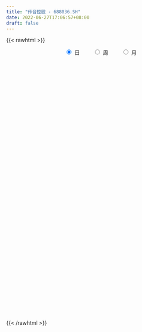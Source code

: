 ```yaml
---
title: "传音控股 - 688036.SH"
date: 2022-06-27T17:06:57+08:00
draft: false
---
```

{{< rawhtml >}}
    <div style="text-align: center">
        <label style="padding: 1rem;"><input style="margin-right: .5rem" type="radio" name="period" value="D" checked onclick="period_change(this)">日</label>
        <label style="padding: 1rem;"><input style="margin-right: .5rem" type="radio" name="period" value="W" onclick="period_change(this)">周</label>
        <label style="padding: 1rem;"><input style="margin-right: .5rem" type="radio" name="period" value="M" onclick="period_change(this)">月</label>
    </div>
    <div id="chart" style="height: 700px;"></div> 
    <script type="text/javascript">
        const D_v = [78938.24,81482.48,94379.57,48024.28,46254.49,58816.42,36823.75,36920.59,74161.04,53949.15,29867.72,37811.48,62109.39,74662.02,68774.78,35077.62,43748.01,56751.76,44533.56,47951.21,53698.12,68654.54,56236.88,40958.2,31030.68,51072.81,65902.88,45884.04,50174.93,30133.36,41748.04,43965.98,53102.57,55805.41,54515.85,40709.91,26834.45,24958.51,26440.19,24046.53,39516.45,34043.17,40037.63,26807.56,54203.15,22894.88,39187.38,45211.93,16161.19,20170.76,15040.84,13759.25,12807.05,18932.2,18298.57,22418.82,16905.0,24142.18,31410.54,22236.91,23684.23,35474.31,39261.3,16657.26,15305.44,11795.38,17217.02,18834.3,33700.67,14515.69,24946.86,21654.26,20265.09,20853.77,17676.17,11584.55,16793.76,23650.35,17869.28,16143.61,12175.32,22645.52,32331.09,36164.26,30444.95,26086.9,19070.87,15137.69,16519.56,28006.05,28465.4,18044.39,12962.59,20426.82,16611.94,54763.0,110124.34,88299.82,63093.67,57353.45,40847.9,43629.68,44120.61,24441.67,51089.41,37269.5,39596.63,24913.69,45754.41,61454.64,42233.04,46270.35,53201.8,49248.85,49302.8,40514.73,40879.92,32947.67,37706.6,31924.77,45179.99,54684.21,23654.25,30237.96,43733.12,42103.39,34154.12,31852.05,41006.75,36582.42,36893.62,29037.62,29522.86,29124.65,39200.18,45355.16,34115.68,23296.62,31176.13,36237.19,23780.03,47184.65,55793.52,67414.05,58210.51,50376.02,61038.85,46099.18,41242.42,24841.79,28914.13,43301.97,34939.48,32611.19,30547.33,47450.3,47777.62,36313.41,39551.87,32494.23,32477.26,26012.65,46802.47,50616.62,33180.3,30308.83,28512.29,51164.85,26489.65,40327.48,55718.43,34229.15,30920.03,63305.26,36157.47,41772.94,26787.75,42412.95,33882.57,25914.88,35643.33,35255.02,50387.1,38428.27,41157.08,48586.0,42025.62,30703.5,34867.33,30395.72,30846.2,24278.32,31000.94,26891.71,15824.13,26349.46,19829.4,25172.38,21626.96,29376.55,40770.97,27749.06,25351.41,18471.63,27104.68,64200.75,59289.94,44220.64,16087.1,21167.69,13136.39,20403.48,20100.3,19324.7,52980.13,53794.78,32633.92,34185.38,40611.74,60825.93,39954.71,26015.44,39684.0,46915.02,34686.65,25050.94,14229.84,13084.08,17524.13,19705.61,15502.56,17106.0,34834.72,21080.8,33837.97,31998.08,17107.5,27105.64,45160.18,41123.67,34565.85,22202.71,18676.03,26254.84,30180.73,29499.52,32233.16,33466.31,32402.39,56721.49,31640.53,38619.71,53864.14,47393.22,32040.5,40653.95,48006.76,40189.99,54880.71,35526.07,29416.85,43508.68,57761.73,41030.1,31706.12,31697.63,42588.45,38525.82,80502.88,39302.93,29258.26,29817.11,25014.65,21717.32,18813.88,43518.59,52112.93,43218.87,61440.54,51684.09,29925.39,32487.47,29544.28,38317.06,32690.01,41326.07,22449.9,31482.28,40804.72,27116.55,22426.47,20671.0,21265.21,26039.25,29272.14,20653.94,17155.54,30635.15,28971.93,23228.48,49399.13,65649.29,23616.74,27427.13,33471.08,25803.44,18252.56,20629.88,21253.98,23770.63,25342.17,33499.07,28541.88,27414.19,29033.72,24319.56,42938.92,25047.42,11993.53,22849.77,31921.49,21430.64,15137.62,19795.9,35208.11,16524.56,39654.43,25065.24,14215.04,11243.98,17992.28,22160.96,16457.96,16802.12,13658.87,22835.22,57022.87,48755.13,29376.58,15827.9,24548.28,26145.33,20829.65,19817.67,21500.88,14899.9,17108.79,17731.43,19483.11,19328.51,42052.41,14783.18,29316.07,49686.86,32699.81,29858.97,42572.31,28454.31,25965.18,17747.85,15218.82,35916.86,60790.68,23343.61,16073.64,25179.4,19537.3,13531.35,25736.07,29640.81,43221.04,35026.05,18855.21,19122.1,15916.32,26915.03,21220.85,24500.8,34099.44,15946.6,14687.95,12576.75,14132.41,26844.41,17465.33,14792.45,20808.9,18047.49,22540.46,31261.81,21027.14,81692.12,40300.27,17735.24,23327.72,28629.52,33405.96,16503.38,33735.51,20577.95,21778.0,19730.95,25213.37,33083.74,20304.71,16725.72,17861.01,31041.95,28619.29,21799.51,17370.99,14308.57,12523.12,10386.91,13252.26,14110.82,14196.79,19698.59,16338.86,36062.1,22111.08,13869.85,15707.45,9624.19,12019.88,10409.03,23239.25,44237.94,26338.59,22572.21,20112.32,62842.62,45229.95,43105.25,32020.18,28459.79,30021.08,29088.19,23580.46,19009.1,15257.83,18931.28,27858.73,20798.31,16264.74,20226.4,12844.32,16598.68,18817.14,18240.34,9930.35,17317.15,14256.08,36997.14,35571.57,27876.41,27709.85,22218.81,34011.23,31026.97,38803.17,28887.89,32249.16,25991.89,21156.13,15220.61,31029.37,32722.01,22790.92,19969.22,21102.01,15984.02,28997.57,68188.41,60045.31,47246.16,38828.2,20826.05,20327.41,29081.21,20236.14,33889.28,71823.12,65258.79,64248.16,49830.32,53172.7,49008.11,46514.63,35025.2,59183.79,49890.71,45234.05,34560.13,32911.63,43678.83,44803.01,56186.15,60223.1,45969.22]
const D_histogram = [0.0,0.2431452991,0.4996683079,0.5776823084,0.699224556,0.4220786479,0.1115493425,-0.2281305261,0.0946724832,0.3184296798,0.3942610789,0.3833506487,0.5455993893,1.0663699568,1.1573500044,1.1840513419,1.1606220186,0.8452549648,0.6027433215,0.5250869771,0.5766071936,0.8135678252,1.3190468654,1.4725657861,1.4636401853,2.1011633713,2.7763599926,2.721879833,1.7389211529,1.2292560007,0.664271789,0.870017204,0.9889443526,1.3557591546,0.9270790395,0.8689321697,0.7518111423,0.6021524034,0.2266979447,-0.1236968406,-0.1525550172,-0.1279912897,0.5863822367,0.9572360395,0.1957940077,-0.519206957,-1.065602742,-1.7292426747,-2.3025559509,-2.4597584765,-2.4673863628,-2.380345637,-2.3498923135,-2.5343041062,-2.2795412701,-1.7378883624,-1.2993131955,-0.6345825742,0.0657458323,0.4943388354,0.7334863368,0.3648813782,-0.4886897202,-1.0643003934,-1.2792900688,-1.5348613351,-1.3950068168,-1.2916185238,-0.5741094882,-0.088726707,-0.0082893325,-0.1507619458,-0.5278843929,-0.826253572,-0.8222503444,-0.7502298223,-0.7346457361,-0.9009962552,-1.129124457,-1.4631279628,-1.5561069672,-1.4602395626,-0.8137441198,0.0194796635,0.3548496964,0.6303721125,0.6361612357,0.5796233694,0.4231215725,0.4466912032,0.3562342809,0.1829214562,0.0799400284,-0.1990191385,-0.4117419483,-0.3691955505,0.4554583355,1.7771083732,2.7210920462,3.4390450255,3.6973503597,3.6596295391,3.6642124375,3.277647538,3.2324335232,3.0770861345,2.3190475228,1.7039963851,1.9369993447,2.0403585648,1.6477869611,0.8316492795,0.9268707911,0.6180964339,0.5393046404,-0.025508551,-0.4619563235,-0.757000688,-0.9851528399,-1.2682155085,-0.9183020751,-0.7750240349,-0.6393701635,-0.7700577515,-1.3571055196,-1.3309563541,-1.8275680266,-2.1800192295,-2.0370390341,-2.0190682311,-2.1000417999,-2.3724849263,-2.5384789393,-2.7081428156,-2.2919578042,-1.7038567889,-1.2914949542,-1.1904746624,-0.6943134391,-0.2225251812,0.1899783583,0.6262292315,1.3108915404,2.1334342373,2.7359545761,2.7326172036,1.9995095104,1.1498323111,0.7572175143,0.1836456429,-0.1839654037,0.2538896381,0.7282543521,1.0809131223,0.585842663,1.5943055138,3.0534184141,3.6828008266,4.872013483,4.6143188175,3.6767224881,2.4941461827,2.8480613085,1.608966826,1.0600434295,0.5322761433,0.8361995732,1.9026723103,2.4902151652,3.9408704568,4.7498162963,3.5844586146,2.1918309608,-0.8834420201,-2.4742084354,-4.4852115652,-5.0338484567,-5.1419538097,-5.3375473678,-5.6810681219,-5.7583277555,-6.2246082268,-5.7492856698,-5.7141278999,-5.3622973488,-3.8749791407,-2.8867930899,-2.2681633451,-2.2683559479,-2.3749037866,-1.5498554676,-0.33761014,-0.1279969606,0.9109337186,1.4622426841,1.7292933701,1.514332692,1.938726174,1.7301455654,1.0986346629,1.5026115901,1.0727767161,0.8066687482,0.7956917518,0.1482197041,-1.3125913787,-3.0038685319,-3.8672366852,-4.2035628347,-3.9902465561,-3.6074587336,-3.0224418208,-2.655453278,-2.2851441311,-2.5798123065,-1.5634641474,-0.7802397525,0.0173368784,0.8528970203,1.05961314,0.7944746957,0.7172877144,-0.0131535913,-1.2991541804,-1.7378878411,-1.8272946248,-1.7469725381,-1.5585820665,-0.909919442,-0.3556943763,-0.0120717282,-0.103701306,0.3161148588,0.8563542543,1.4954073893,2.4185862195,2.8571220113,3.0287625763,2.1837588496,2.5296705569,2.3855904796,1.7833463238,1.0975765787,0.3718423674,-0.1100859948,-0.324980632,0.0198554012,0.3642694406,0.3059898262,1.0155590697,1.1324053146,1.2761947079,1.1500946769,1.6520758182,2.007104664,1.9915702062,2.7560262074,3.5966961391,4.22801388,4.4486189727,4.256714631,3.6106951685,2.0611226445,1.0811272225,0.3123966906,0.0385863873,-0.0619997257,-0.7046436561,-2.0040179471,-2.7131500103,-3.4550574577,-3.8344220036,-3.9706888755,-3.9575387963,-3.7836941335,-3.0801257617,-3.1567463968,-2.7679378715,-3.3618795209,-3.2374935591,-2.8151777749,-2.1758987637,-1.8146428432,-1.4541859957,-0.9017657672,-0.2406138457,0.0250858484,0.2427273286,0.8745807969,1.2184823249,1.4734151895,1.6367167071,1.8719697414,1.8944908727,1.1833966188,0.6794990381,0.5568874527,-0.0223011637,0.098099863,0.4207113245,-0.3284331234,-1.1860086135,-1.6439676743,-2.1676782016,-2.2956021373,-2.0633228471,-1.8386634172,-1.3487594632,-0.9519763921,-0.8995859752,-1.04396678,-1.2219598029,-0.7030811691,-0.7417670295,-0.6730994861,-0.7332161431,-0.475474694,-0.3417254942,-0.120255211,0.1320976627,0.8937986815,1.0616713647,1.153725164,1.3452407168,1.1233132696,0.8063982283,1.525155117,1.298574609,1.2956863927,1.2323676871,0.8508850567,0.476304161,0.5075056778,0.3677784718,0.2212149091,0.4853402329,1.5643697643,2.4711750407,2.7375942965,2.7636684974,2.571444658,1.9026344768,1.4029838527,0.8287756417,0.6406521641,0.2351372096,0.0752953049,0.1204019067,-0.1681599006,-0.5450493,0.0705249306,0.5079994826,1.3005114687,2.1466006793,2.2137658652,2.0821785226,2.1083288096,2.0516712624,1.8743967303,1.5467706238,1.2215193249,0.1908830291,-0.1574219216,-0.9216139249,-1.6407481719,-1.6998898975,-1.8585003569,-2.0030877073,-1.78403984,-1.6546429727,-1.508506527,-1.7026304748,-1.7775159655,-1.8443548284,-1.6470011641,-1.6218621735,-1.4929633423,-1.086042297,-0.3948067968,-0.048909495,0.2482248824,0.390801722,0.4089947623,-0.0419471935,-0.1250225093,-0.0367039089,0.255965012,0.2600162414,-0.0459110126,-0.2338709621,-0.4000463906,-1.1913321907,-1.2300127407,-1.3448047229,-1.0361793229,-0.9086648624,-0.9260841368,-1.0038795925,-1.1418694069,-1.2343613602,-0.8114035401,-0.6683498537,-0.8356221426,-0.8491320576,-0.8127627408,-0.856226912,-0.9544336616,-0.9915601154,-0.76730184,-0.6489577252,-0.3853813622,-0.2268716812,-0.0622359342,0.0939218229,0.3084795857,0.2260497553,0.0729606615,0.3863257924,0.5024970497,1.2396079054,1.3876024808,1.2932757916,1.2092462882,1.0324878012,0.7719742986,0.4855399001,-0.1382752279,-1.1326286521,-1.3313017892,-1.4696379169,-1.7931272151,-2.5945281732,-2.6073227639,-2.3119501764,-1.9702086895,-1.7647142639,-1.525008099,-1.1095754507,-0.7806626713,-0.5533505648,-0.3423005961,-0.2902111665,-0.0028670223,0.0926799668,0.2523307089,0.2766520705,0.264023864,0.1912823666,0.0063827316,0.0078371045,-0.0297146433,0.2134554816,0.3340777925,0.924742178,0.9230682101,1.0095136403,1.0722441438,1.0480079223,0.7115975147,0.2963675986,0.2561543336,0.1079030738,0.3946864062,0.6069940915,0.5450433749,0.4267935417,0.6199071172,0.9072962894,0.9717989472,0.9452494078,0.9112834257,0.9036431699,1.0116762075,1.452914304,1.7925683564,1.7454412722,1.3701402145,1.0552242084,0.8892625798,0.5878486633,0.4348912533,0.6806772472,1.3278778987,1.9535982947,2.3869261262,2.4947350485,2.6060720839,2.2681405318,1.9796116547,1.4869626364,0.8792388056,0.522165313,0.5726573314,0.5383323511,0.2854921971,-0.0412894758,-0.5235506923,-1.085085563,-1.2980845189,-1.4520876067]
const D_fast = [0.0,0.3039316239,0.6853717096,0.9078062872,1.2041546738,1.0325284277,0.7498864579,0.3531739578,0.6996450879,1.0030097045,1.1774063732,1.2623336052,1.5609821932,2.3483452499,2.7286627986,3.0513769715,3.318103153,3.2140498404,3.1222240275,3.1758394273,3.3715114422,3.8118640301,4.6471047866,5.1687651539,5.5257495994,6.6885636282,8.0578502476,8.6838400463,8.1356116545,7.9332605024,7.5343442379,7.957593954,8.3237571907,9.0295117814,8.8326014261,8.9916875988,9.0625193569,9.0633987189,8.7446187464,8.3632997509,8.29630282,8.2888687251,9.1498378106,9.7600006234,9.0475070935,8.2027043895,7.389907919,6.2939573177,5.1450050538,4.3728629091,3.7483884321,3.2403427486,2.6833229937,1.8653351745,1.550212693,1.6573935102,1.7711403782,2.277225356,2.9939902205,3.5461679324,3.968687018,3.6913024039,2.7155588755,1.8738731039,1.3390609113,0.6997743113,0.4908771254,0.2713607874,0.845342451,1.3085435555,1.3869085968,1.2067454971,0.6976519517,0.1927193797,-0.0088399788,-0.1243769123,-0.2924542601,-0.684053843,-1.194463159,-1.8942486555,-2.3762544017,-2.6454468878,-2.202387475,-1.3642937758,-0.9402113188,-0.5070958746,-0.3422664425,-0.2538984664,-0.3046198702,-0.1693774387,-0.1707757908,-0.2983582514,-0.3813546721,-0.7100686236,-1.0257269204,-1.0754794103,-0.1369609404,1.6289661906,3.2532228751,4.8309371108,6.013580035,6.8907665991,7.8114026069,8.2442495918,9.0071439579,9.6210681027,9.4427913717,9.2537393304,9.9709921261,10.5844409875,10.603816124,9.9955907623,10.3225299717,10.1682797229,10.2243140896,9.6531237604,9.101186907,8.6168923705,8.1424520086,7.5423354628,7.6626733776,7.612195409,7.5880067395,7.2648047137,6.3384805657,6.0318906427,5.0783869635,4.1809309532,3.8146513901,3.3278551353,2.7218711165,1.8563067586,1.0556930108,0.2089934305,0.0521889909,0.214325809,0.3038139051,0.1072155313,0.4297983949,0.8459553575,1.3059534865,1.8987616676,2.9111468616,4.2670481178,5.5535571006,6.2333740291,6.0001437134,5.4379245919,5.2346141737,4.706953713,4.2933513154,4.7946787667,5.4511070688,6.0739941196,5.7253843261,7.1324235553,9.3548910591,10.9049736782,13.3121897054,14.2080747443,14.189659037,13.6306192772,14.6965497301,13.8596969541,13.575784415,13.1810861646,13.6940594878,15.2362003025,16.4462969487,18.8821698545,20.878569768,20.60932674,19.7646568264,16.4685233405,14.2592048164,11.1268987953,9.3197997896,7.9262059842,6.3962255841,4.6324377995,3.1155962271,1.093163699,0.1311648386,-1.2622093664,-2.2509531525,-1.7323797296,-1.4658919512,-1.4143030428,-1.9815846326,-2.6818584179,-2.2442739658,-1.1164311732,-0.938817234,0.3278468749,1.2447165115,1.94409054,2.1077130348,3.0167880603,3.2407438431,2.8838916063,3.663521431,3.5018807361,3.4374399553,3.6253858967,3.0149687751,1.2260098477,-1.2162344385,-3.0464117631,-4.4336286213,-5.2178739817,-5.7369508427,-5.9075443851,-6.2044191618,-6.4053960477,-7.3450172996,-6.7195351773,-6.1313707206,-5.3294598701,-4.2806754731,-3.8090560684,-3.8755758388,-3.7734408915,-4.5071705951,-6.1179597292,-6.9911653502,-7.5373957901,-7.8938168379,-8.0950718829,-7.673889119,-7.2085876473,-6.8679829313,-6.9855378355,-6.4866929561,-5.7323649969,-4.7194600147,-3.1916346296,-2.038818335,-1.109987126,-1.4090511402,-0.4307217937,0.0215957489,-0.1348118259,-0.5461874264,-1.1789610459,-1.6884109067,-1.9845507019,-1.6347508184,-1.1992694188,-1.1810515768,-0.2175925657,0.1823550077,0.6451930781,0.8066167163,1.7216168122,2.5784218239,3.0607799177,4.5142424708,6.2540864372,7.9424076481,9.275167484,10.1474418,10.4040961297,9.3698042668,8.6600906505,7.9694592912,7.7052955847,7.5892095402,6.7704046958,4.970025918,3.5826063523,1.9769345404,0.6389644936,-0.4899745972,-1.466209217,-2.2382880876,-2.3047511562,-3.1705583905,-3.4737343331,-4.9081458627,-5.5931332906,-5.8746119502,-5.7793076299,-5.8717124203,-5.8748020717,-5.547823285,-4.9468248249,-4.6748536687,-4.3965303564,-3.5460316888,-2.8975095796,-2.2742229176,-1.7017422233,-0.9984967537,-0.5023529042,-0.9175980033,-1.2516208245,-1.2350105468,-1.819774454,-1.6748484617,-1.247059169,-2.0783118978,-3.2323895412,-4.1013405206,-5.1669705983,-5.8687950683,-6.1523464898,-6.3873529143,-6.2346388261,-6.075849853,-6.24835593,-6.6537284298,-7.1372114033,-6.7941030618,-7.0182306795,-7.1178380076,-7.3612587005,-7.2223859248,-7.1740680986,-6.9826616182,-6.6972843288,-5.7121336397,-5.2788431152,-4.898358025,-4.370532293,-4.3116314227,-4.426946907,-3.3269012391,-3.2288380948,-2.9078047129,-2.6630314967,-2.831792863,-3.0872977184,-2.9292197822,-2.9770023703,-3.0682622057,-2.6828018237,-1.2126798512,0.3119191854,1.2627370153,1.9797283406,2.4303656657,2.2372141037,2.0883094428,1.7212951421,1.6933347056,1.3466040535,1.205585975,1.2807930535,0.950191271,0.4370395466,1.0702450098,1.6347194325,2.7523592858,4.1350986662,4.7557053184,5.1446626064,5.6978950958,6.1541553642,6.4454800148,6.5045465642,6.4846750965,5.501759558,5.1140991269,4.1195036424,2.9901823524,2.5060681524,1.8828326038,1.2374733265,1.0105112338,0.726247358,0.4952571719,-0.1245243946,-0.6437888767,-1.1717164467,-1.3861130733,-1.7664396262,-2.0107816305,-1.8753711595,-1.2828373584,-0.9491674304,-0.5899768324,-0.3496995623,-0.2292578315,-0.6906865856,-0.8050175287,-0.7258749055,-0.3692147317,-0.3001594419,-0.6175644491,-0.8639921391,-1.1301791653,-2.219298013,-2.5654817482,-3.0164749111,-2.9668943418,-3.066546097,-3.3154864055,-3.6442517594,-4.0677089254,-4.4687912188,-4.2486842837,-4.2727180607,-4.6488958853,-4.8746888147,-5.0415101831,-5.2990310823,-5.6358462473,-5.9208627299,-5.8884299145,-5.9323252311,-5.7650942087,-5.663302448,-5.5142256845,-5.3345874717,-5.0429098124,-5.068827204,-5.2036761324,-4.7937295534,-4.5519340337,-3.5049212016,-3.0100260061,-2.7810337474,-2.5627516786,-2.4813882154,-2.5489081434,-2.7139575668,-3.3723415018,-4.649852089,-5.1813506734,-5.6870962803,-6.4588673823,-7.9089003837,-8.5735256653,-8.856140622,-9.0069513075,-9.2426354478,-9.3841813077,-9.246142522,-9.1123954105,-9.0234209452,-8.8979461255,-8.9184094875,-8.6317820989,-8.5130651181,-8.2903316988,-8.1968473195,-8.14346956,-8.1683904658,-8.3516944179,-8.3482807689,-8.3932611775,-8.0967271822,-7.8925854232,-7.0707354932,-6.8416424085,-6.5028185683,-6.1720270288,-5.9342612697,-6.0927722986,-6.4339103151,-6.4100849967,-6.5313604881,-6.1459055541,-5.7818493459,-5.7075392188,-5.7190906665,-5.3710003117,-4.8567870672,-4.5493346726,-4.3395718601,-4.1457169857,-3.927446449,-3.5664943596,-2.7620276871,-1.9742315456,-1.5849983117,-1.6177643158,-1.6688742698,-1.6125202535,-1.7669720042,-1.8112066008,-1.3952512951,-0.416081169,0.6980388007,1.7280981638,2.4595908482,3.2224459046,3.4515494855,3.657923522,3.5370151628,3.1491010335,2.922568869,3.1162252203,3.2164833278,3.0350162231,2.6979121813,2.0847632917,1.2519570302,0.7144369446,0.1974119551]
const D_slow = [0.0,0.0607863248,0.1857034018,0.3301239789,0.5049301178,0.6104497798,0.6383371154,0.5813044839,0.6049726047,0.6845800247,0.7831452944,0.8789829565,1.0153828039,1.2819752931,1.5713127942,1.8673256297,2.1574811343,2.3687948755,2.5194807059,2.6507524502,2.7949042486,2.9982962049,3.3280579212,3.6961993678,4.0621094141,4.5874002569,5.2814902551,5.9619602133,6.3966905015,6.7040045017,6.870072449,7.08757675,7.3348128381,7.6737526268,7.9055223866,8.1227554291,8.3107082146,8.4612463155,8.5179208017,8.4869965915,8.4488578372,8.4168600148,8.563455574,8.8027645838,8.8517130858,8.7219113465,8.455510661,8.0231999924,7.4475610047,6.8326213855,6.2157747948,5.6206883856,5.0332153072,4.3996392807,3.8297539631,3.3952818725,3.0704535737,2.9118079301,2.9282443882,3.051829097,3.2352006812,3.3264210258,3.2042485957,2.9381734974,2.6183509802,2.2346356464,1.8858839422,1.5629793112,1.4194519392,1.3972702624,1.3951979293,1.3575074429,1.2255363446,1.0189729517,0.8134103656,0.62585291,0.442191476,0.2169424122,-0.0653387021,-0.4311206928,-0.8201474346,-1.1852073252,-1.3886433552,-1.3837734393,-1.2950610152,-1.1374679871,-0.9784276781,-0.8335218358,-0.7277414427,-0.6160686419,-0.5270100717,-0.4812797076,-0.4612947005,-0.5110494851,-0.6139849722,-0.7062838598,-0.5924192759,-0.1481421826,0.5321308289,1.3918920853,2.3162296752,3.23113706,4.1471901694,4.9666020538,5.7747104347,6.5439819683,7.123743849,7.5497429452,8.0339927814,8.5440824226,8.9560291629,9.1639414828,9.3956591806,9.550183289,9.6850094491,9.6786323114,9.5631432305,9.3738930585,9.1276048485,8.8105509714,8.5809754526,8.3872194439,8.227376903,8.0348624652,7.6955860853,7.3628469968,6.9059549901,6.3609501827,5.8516904242,5.3469233664,4.8219129164,4.2287916849,3.59417195,2.9171362461,2.3441467951,1.9181825979,1.5953088593,1.2976901937,1.1241118339,1.0684805387,1.1159751282,1.2725324361,1.6002553212,2.1336138805,2.8176025245,3.5007568254,4.000634203,4.2880922808,4.4773966594,4.5233080701,4.4773167192,4.5407891287,4.7228527167,4.9930809973,5.139541663,5.5381180415,6.301472645,7.2221728517,8.4401762224,9.5937559268,10.5129365488,11.1364730945,11.8484884216,12.2507301281,12.5157409855,12.6488100213,12.8578599146,13.3335279922,13.9560817835,14.9412993977,16.1287534718,17.0248681254,17.5728258656,17.3519653606,16.7334132518,15.6121103605,14.3536482463,13.0681597939,11.7337729519,10.3135059214,8.8739239826,7.3177719259,5.8804505084,4.4519185334,3.1113441962,2.1425994111,1.4209011386,0.8538603023,0.2867713153,-0.3069546313,-0.6944184982,-0.7788210332,-0.8108202734,-0.5830868437,-0.2175261727,0.2147971699,0.5933803429,1.0780618863,1.5105982777,1.7852569434,2.1609098409,2.42910402,2.630771207,2.829694145,2.866749071,2.5386012263,1.7876340934,0.8208249221,-0.2300657866,-1.2276274256,-2.129492109,-2.8851025642,-3.5489658837,-4.1202519165,-4.7652049931,-5.15607103,-5.3511309681,-5.3467967485,-5.1335724934,-4.8686692084,-4.6700505345,-4.4907286059,-4.4940170037,-4.8188055488,-5.2532775091,-5.7101011653,-6.1468442998,-6.5364898164,-6.763969677,-6.852893271,-6.8559112031,-6.8818365296,-6.8028078149,-6.5887192513,-6.214867404,-5.6102208491,-4.8959403463,-4.1387497022,-3.5928099898,-2.9603923506,-2.3639947307,-1.9181581497,-1.6437640051,-1.5508034132,-1.5783249119,-1.6595700699,-1.6546062196,-1.5635388595,-1.4870414029,-1.2331516355,-0.9500503068,-0.6310016299,-0.3434779606,0.0695409939,0.5713171599,1.0692097115,1.7582162633,2.6573902981,3.7143937681,4.8265485113,5.890727169,6.7934009612,7.3086816223,7.5789634279,7.6570626006,7.6667091974,7.651209266,7.4750483519,6.9740438652,6.2957563626,5.4319919981,4.4733864972,3.4807142784,2.4913295793,1.5454060459,0.7753746055,-0.0138119937,-0.7057964616,-1.5462663418,-2.3556397316,-3.0594341753,-3.6034088662,-4.057069577,-4.420616076,-4.6460575178,-4.7062109792,-4.6999395171,-4.639257685,-4.4206124857,-4.1159919045,-3.7476381071,-3.3384589304,-2.870466495,-2.3968437769,-2.1009946221,-1.9311198626,-1.7918979994,-1.7974732904,-1.7729483246,-1.6677704935,-1.7498787744,-2.0463809277,-2.4573728463,-2.9992923967,-3.573192931,-4.0890236428,-4.5486894971,-4.8858793629,-5.1238734609,-5.3487699547,-5.6097616497,-5.9152516004,-6.0910218927,-6.2764636501,-6.4447385216,-6.6280425574,-6.7469112309,-6.8323426044,-6.8624064072,-6.8293819915,-6.6059323211,-6.34051448,-6.052083189,-5.7157730098,-5.4349446924,-5.2333451353,-4.852056356,-4.5274127038,-4.2034911056,-3.8953991838,-3.6826779196,-3.5636018794,-3.43672546,-3.344780842,-3.2894771148,-3.1681420565,-2.7770496155,-2.1592558553,-1.4748572812,-0.7839401568,-0.1410789923,0.3345796269,0.6853255901,0.8925195005,1.0526825415,1.1114668439,1.1302906701,1.1603911468,1.1183511716,0.9820888466,0.9997200793,1.1267199499,1.4518478171,1.9884979869,2.5419394532,3.0624840839,3.5895662863,4.1024841018,4.5710832844,4.9577759404,5.2631557716,5.3108765289,5.2715210485,5.0411175673,4.6309305243,4.2059580499,3.7413329607,3.2405610339,2.7945510739,2.3808903307,2.0037636989,1.5781060802,1.1337270888,0.6726383817,0.2608880907,-0.1445774526,-0.5178182882,-0.7893288625,-0.8880305617,-0.9002579354,-0.8382017148,-0.7405012843,-0.6382525937,-0.6487393921,-0.6799950194,-0.6891709966,-0.6251797437,-0.5601756833,-0.5716534365,-0.630121177,-0.7301327746,-1.0279658223,-1.3354690075,-1.6716701882,-1.9307150189,-2.1578812346,-2.3894022687,-2.6403721669,-2.9258395186,-3.2344298586,-3.4372807436,-3.6043682071,-3.8132737427,-4.0255567571,-4.2287474423,-4.4428041703,-4.6814125857,-4.9293026145,-5.1211280745,-5.2833675059,-5.3797128464,-5.4364307667,-5.4519897503,-5.4285092946,-5.3513893981,-5.2948769593,-5.2766367939,-5.1800553458,-5.0544310834,-4.744529107,-4.3976284868,-4.0743095389,-3.7719979669,-3.5138760166,-3.3208824419,-3.1994974669,-3.2340662739,-3.5172234369,-3.8500488842,-4.2174583634,-4.6657401672,-5.3143722105,-5.9662029015,-6.5441904456,-7.0367426179,-7.4779211839,-7.8591732087,-8.1365670713,-8.3317327392,-8.4700703804,-8.5556455294,-8.628198321,-8.6289150766,-8.6057450849,-8.5426624077,-8.47349939,-8.407493424,-8.3596728324,-8.3580771495,-8.3561178734,-8.3635465342,-8.3101826638,-8.2266632157,-7.9954776712,-7.7647106186,-7.5123322086,-7.2442711726,-6.982269192,-6.8043698134,-6.7302779137,-6.6662393303,-6.6392635618,-6.5405919603,-6.3888434374,-6.2525825937,-6.1458842083,-5.9909074289,-5.7640833566,-5.5211336198,-5.2848212679,-5.0570004114,-4.831089619,-4.5781705671,-4.2149419911,-3.766799902,-3.3304395839,-2.9879045303,-2.7240984782,-2.5017828333,-2.3548206674,-2.2460978541,-2.0759285423,-1.7439590676,-1.255559494,-0.6588279624,-0.0351442003,0.6163738207,1.1834089536,1.6783118673,2.0500525264,2.2698622278,2.4004035561,2.5435678889,2.6781509767,2.749524026,2.739201657,2.608313984,2.3370425932,2.0125214635,1.6494995618]
const D_data = [['2020-06-04', 53.8, 56.65, 53.13, 58.57],['2020-06-05', 55.93, 60.46, 55.66, 61.65],['2020-06-08', 61.25, 62.3, 60.2, 65.84],['2020-06-09', 60.5, 61.44, 60.06, 63.4],['2020-06-10', 61.51, 63.1, 61.01, 64.44],['2020-06-11', 62.75, 58.21, 58.06, 62.79],['2020-06-12', 56.49, 56.5, 56.0, 58.25],['2020-06-15', 55.41, 54.41, 54.38, 56.83],['2020-06-16', 55.2, 62.7, 55.2, 63.48],['2020-06-17', 62.7, 63.2, 62.03, 65.16],['2020-06-18', 63.11, 62.55, 61.05, 63.88],['2020-06-19', 63.0, 62.07, 61.57, 65.4],['2020-06-22', 63.21, 65.16, 63.02, 66.99],['2020-06-23', 65.52, 72.32, 63.73, 73.99],['2020-06-24', 70.5, 69.69, 68.67, 73.33],['2020-06-29', 69.4, 70.39, 68.15, 71.18],['2020-06-30', 71.5, 71.0, 70.13, 73.89],['2020-07-01', 70.0, 67.55, 67.4, 70.06],['2020-07-02', 67.53, 67.88, 66.56, 68.78],['2020-07-03', 67.91, 69.9, 67.9, 72.09],['2020-07-06', 69.91, 72.28, 68.04, 73.2],['2020-07-07', 73.28, 76.36, 71.28, 81.82],['2020-07-08', 76.8, 83.05, 76.36, 84.27],['2020-07-09', 84.19, 82.05, 81.08, 84.52],['2020-07-10', 80.6, 82.14, 80.0, 83.37],['2020-07-13', 81.0, 94.0, 80.62, 94.02],['2020-07-14', 92.04, 100.7, 91.4, 107.55],['2020-07-15', 103.0, 96.25, 94.5, 103.95],['2020-07-16', 94.99, 84.47, 83.12, 97.22],['2020-07-17', 87.9, 88.48, 85.0, 91.0],['2020-07-20', 90.98, 86.6, 78.38, 90.98],['2020-07-21', 85.8, 96.9, 85.0, 97.12],['2020-07-22', 95.1, 98.47, 92.6, 103.1],['2020-07-23', 98.0, 104.91, 96.0, 105.69],['2020-07-24', 100.99, 96.8, 96.8, 108.88],['2020-07-27', 95.63, 101.99, 95.55, 105.88],['2020-07-28', 101.98, 102.6, 100.0, 106.7],['2020-07-29', 101.0, 103.21, 100.0, 104.45],['2020-07-30', 104.0, 100.5, 99.12, 104.66],['2020-07-31', 100.4, 100.1, 99.5, 104.88],['2020-08-03', 102.05, 104.2, 99.02, 104.8],['2020-08-04', 103.72, 105.95, 103.72, 114.85],['2020-08-05', 103.0, 118.0, 102.08, 118.0],['2020-08-06', 117.18, 118.5, 116.06, 123.78],['2020-08-07', 117.88, 104.97, 103.88, 119.98],['2020-08-10', 103.22, 102.67, 102.4, 107.87],['2020-08-11', 102.67, 101.95, 96.5, 105.98],['2020-08-12', 99.91, 97.25, 91.03, 101.85],['2020-08-13', 95.71, 94.51, 93.54, 97.48],['2020-08-14', 94.04, 96.85, 94.04, 99.3],['2020-08-17', 98.42, 97.23, 94.11, 98.74],['2020-08-18', 97.25, 97.53, 96.0, 99.73],['2020-08-19', 97.6, 96.0, 95.0, 99.65],['2020-08-20', 94.88, 91.6, 90.05, 96.9],['2020-08-21', 92.16, 95.95, 92.15, 98.67],['2020-08-24', 95.51, 100.61, 95.51, 101.48],['2020-08-25', 100.36, 101.22, 98.52, 102.99],['2020-08-26', 100.22, 106.7, 98.58, 107.65],['2020-08-27', 108.6, 111.04, 107.01, 114.43],['2020-08-28', 110.99, 111.35, 108.08, 111.98],['2020-08-31', 111.01, 111.73, 108.21, 112.98],['2020-09-01', 111.73, 104.67, 104.0, 118.6],['2020-09-02', 106.98, 95.69, 94.25, 106.98],['2020-09-03', 94.5, 95.11, 92.23, 97.68],['2020-09-04', 94.25, 96.94, 91.99, 97.9],['2020-09-07', 97.61, 94.37, 93.57, 98.25],['2020-09-08', 95.0, 98.13, 94.5, 99.5],['2020-09-09', 95.17, 97.5, 95.17, 101.0],['2020-09-10', 99.0, 106.89, 97.56, 109.28],['2020-09-11', 108.41, 107.18, 103.02, 108.9],['2020-09-14', 109.55, 103.8, 101.5, 110.88],['2020-09-15', 103.8, 100.97, 99.51, 103.8],['2020-09-16', 100.98, 96.53, 95.95, 102.0],['2020-09-17', 95.92, 95.3, 92.3, 97.13],['2020-09-18', 95.38, 97.76, 94.5, 98.55],['2020-09-21', 97.15, 98.29, 96.1, 100.75],['2020-09-22', 97.61, 97.3, 95.08, 99.6],['2020-09-23', 98.78, 94.0, 94.0, 98.78],['2020-09-24', 92.0, 91.35, 90.36, 93.79],['2020-09-25', 90.52, 87.42, 86.71, 91.96],['2020-09-28', 88.26, 87.98, 85.34, 90.3],['2020-09-29', 88.36, 89.0, 88.0, 92.51],['2020-09-30', 88.81, 96.82, 88.26, 97.2],['2020-10-09', 100.0, 102.66, 99.51, 103.6],['2020-10-12', 105.11, 99.55, 99.36, 106.45],['2020-10-13', 100.5, 100.68, 99.71, 102.9],['2020-10-14', 101.0, 98.42, 98.0, 102.56],['2020-10-15', 99.8, 97.86, 97.31, 99.8],['2020-10-16', 99.0, 96.32, 95.26, 99.0],['2020-10-19', 97.76, 98.47, 96.11, 99.73],['2020-10-20', 99.3, 97.1, 96.12, 99.51],['2020-10-21', 97.62, 95.49, 94.3, 97.89],['2020-10-22', 95.88, 95.66, 94.1, 95.88],['2020-10-23', 95.5, 92.3, 91.42, 96.17],['2020-10-26', 90.97, 91.47, 89.02, 94.2],['2020-10-27', 91.66, 93.8, 89.83, 93.95],['2020-10-28', 104.01, 105.9, 101.26, 107.5],['2020-10-29', 105.4, 118.8, 104.51, 123.55],['2020-10-30', 119.54, 122.05, 114.0, 128.5],['2020-11-02', 126.32, 126.34, 120.3, 128.94],['2020-11-03', 126.35, 126.36, 123.5, 128.98],['2020-11-04', 127.9, 126.6, 122.02, 127.9],['2020-11-05', 127.02, 130.51, 122.35, 131.0],['2020-11-06', 132.2, 128.01, 127.01, 132.2],['2020-11-09', 129.93, 134.5, 129.5, 138.7],['2020-11-10', 135.12, 135.99, 126.01, 138.5],['2020-11-11', 134.99, 129.1, 127.7, 136.87],['2020-11-12', 131.03, 129.83, 127.1, 132.5],['2020-11-13', 130.0, 142.0, 127.6, 143.0],['2020-11-16', 147.32, 144.07, 138.88, 150.26],['2020-11-17', 148.28, 139.8, 139.4, 148.6],['2020-11-18', 140.74, 133.5, 132.0, 141.1],['2020-11-19', 132.0, 145.0, 130.31, 145.0],['2020-11-20', 143.18, 141.33, 138.08, 145.99],['2020-11-23', 141.3, 145.0, 139.01, 147.82],['2020-11-24', 143.8, 138.75, 137.1, 147.08],['2020-11-25', 138.67, 138.82, 135.13, 143.76],['2020-11-26', 138.7, 139.47, 135.77, 144.99],['2020-11-27', 139.39, 139.51, 135.61, 143.69],['2020-11-30', 141.6, 137.81, 136.89, 141.99],['2020-12-01', 138.01, 146.29, 138.01, 148.08],['2020-12-02', 146.98, 145.57, 144.08, 155.58],['2020-12-03', 146.22, 146.85, 144.28, 148.67],['2020-12-04', 148.13, 144.12, 140.44, 148.13],['2020-12-07', 143.91, 136.72, 135.58, 145.46],['2020-12-08', 135.5, 142.88, 131.58, 143.69],['2020-12-09', 140.0, 134.8, 134.25, 143.26],['2020-12-10', 134.96, 133.64, 131.89, 139.19],['2020-12-11', 134.09, 138.46, 133.35, 139.99],['2020-12-14', 139.17, 136.5, 136.23, 143.28],['2020-12-15', 137.81, 134.16, 130.15, 137.81],['2020-12-16', 135.52, 129.65, 128.84, 137.98],['2020-12-17', 131.0, 128.38, 127.05, 131.32],['2020-12-18', 128.5, 125.78, 125.5, 128.98],['2020-12-21', 127.05, 132.16, 124.45, 132.57],['2020-12-22', 131.41, 135.74, 130.58, 142.45],['2020-12-23', 136.5, 135.3, 131.22, 138.93],['2020-12-24', 136.58, 132.0, 130.6, 136.99],['2020-12-25', 132.89, 137.99, 132.89, 141.37],['2020-12-28', 139.6, 140.1, 137.06, 141.88],['2020-12-29', 137.86, 141.9, 137.86, 141.97],['2020-12-30', 141.21, 145.0, 141.21, 148.19],['2020-12-31', 147.0, 152.14, 145.27, 153.58],['2021-01-04', 152.98, 159.61, 149.61, 165.58],['2021-01-05', 158.33, 163.03, 155.0, 165.18],['2021-01-06', 163.0, 159.71, 157.0, 163.2],['2021-01-07', 159.6, 151.0, 148.89, 159.65],['2021-01-08', 152.0, 147.1, 142.65, 153.72],['2021-01-11', 147.39, 150.85, 146.4, 153.49],['2021-01-12', 151.0, 146.98, 146.92, 151.55],['2021-01-13', 148.6, 147.65, 144.99, 154.15],['2021-01-14', 147.45, 158.61, 146.12, 161.68],['2021-01-15', 158.88, 162.6, 155.51, 165.64],['2021-01-18', 160.1, 164.74, 157.13, 165.45],['2021-01-19', 163.0, 155.12, 154.57, 164.0],['2021-01-20', 157.63, 177.0, 155.12, 177.0],['2021-01-21', 177.7, 192.06, 170.5, 194.99],['2021-01-22', 191.01, 191.0, 182.0, 196.17],['2021-01-25', 191.0, 207.51, 187.0, 211.99],['2021-01-26', 204.59, 197.0, 192.06, 204.59],['2021-01-27', 197.01, 190.0, 183.88, 199.5],['2021-01-28', 186.81, 185.2, 183.0, 195.58],['2021-01-29', 186.97, 206.0, 182.0, 208.8],['2021-02-01', 200.0, 187.14, 180.01, 200.0],['2021-02-02', 188.96, 193.78, 185.02, 195.5],['2021-02-03', 191.0, 193.56, 189.88, 205.32],['2021-02-04', 190.75, 205.75, 190.75, 211.21],['2021-02-05', 203.0, 222.0, 202.32, 245.0],['2021-02-08', 224.97, 224.2, 214.01, 227.85],['2021-02-09', 225.0, 245.2, 216.23, 261.94],['2021-02-10', 242.13, 249.0, 235.2, 252.99],['2021-02-18', 252.02, 229.0, 224.01, 254.69],['2021-02-19', 226.03, 224.0, 216.88, 232.85],['2021-02-22', 223.62, 193.8, 189.87, 223.62],['2021-02-23', 190.02, 200.83, 188.14, 204.73],['2021-02-24', 200.32, 185.3, 184.44, 201.5],['2021-02-25', 190.74, 195.0, 188.08, 198.39],['2021-02-26', 185.12, 196.61, 181.79, 199.0],['2021-03-01', 200.57, 192.25, 189.45, 200.96],['2021-03-02', 193.79, 186.08, 185.09, 193.87],['2021-03-03', 188.0, 185.05, 176.88, 188.0],['2021-03-04', 184.0, 175.04, 172.0, 184.87],['2021-03-05', 171.0, 183.0, 166.21, 189.8],['2021-03-08', 182.7, 175.0, 175.0, 186.99],['2021-03-09', 174.87, 176.11, 170.66, 185.16],['2021-03-10', 181.91, 192.0, 181.39, 192.77],['2021-03-11', 188.0, 190.0, 183.36, 194.91],['2021-03-12', 190.88, 187.82, 183.02, 190.88],['2021-03-15', 183.06, 180.0, 176.6, 186.0],['2021-03-16', 181.0, 176.51, 172.78, 187.58],['2021-03-17', 178.9, 188.49, 175.45, 189.0],['2021-03-18', 189.43, 198.01, 187.0, 200.55],['2021-03-19', 193.39, 189.0, 187.61, 203.88],['2021-03-22', 187.0, 203.0, 187.0, 205.8],['2021-03-23', 206.0, 202.1, 197.08, 206.0],['2021-03-24', 200.0, 202.04, 200.0, 209.5],['2021-03-25', 195.0, 197.5, 192.31, 202.0],['2021-03-26', 200.89, 207.59, 199.08, 209.4],['2021-03-29', 205.58, 201.9, 199.25, 208.0],['2021-03-30', 198.9, 195.69, 195.02, 202.96],['2021-03-31', 197.65, 209.38, 191.89, 209.38],['2021-04-01', 205.12, 200.22, 197.05, 205.19],['2021-04-02', 203.0, 201.5, 193.53, 203.2],['2021-04-06', 204.0, 204.98, 197.43, 209.5],['2021-04-07', 202.2, 196.0, 190.36, 203.94],['2021-04-08', 194.04, 180.0, 175.0, 194.04],['2021-04-09', 178.11, 167.13, 165.23, 180.94],['2021-04-12', 166.8, 168.0, 160.64, 168.49],['2021-04-13', 166.0, 168.15, 165.0, 169.48],['2021-04-14', 167.29, 171.31, 167.29, 176.85],['2021-04-15', 171.0, 171.76, 169.18, 172.95],['2021-04-16', 173.88, 173.9, 166.21, 174.7],['2021-04-19', 173.5, 171.01, 169.5, 174.96],['2021-04-20', 169.9, 170.52, 168.01, 174.35],['2021-04-21', 167.99, 159.8, 155.86, 170.49],['2021-04-22', 162.21, 175.82, 162.21, 175.87],['2021-04-23', 175.1, 176.09, 171.72, 179.35],['2021-04-26', 175.8, 179.49, 172.21, 181.09],['2021-04-27', 175.5, 184.0, 175.0, 186.96],['2021-04-28', 191.35, 179.0, 176.0, 193.0],['2021-04-29', 181.51, 172.99, 172.72, 184.5],['2021-04-30', 173.35, 174.37, 170.89, 178.1],['2021-05-06', 170.0, 163.63, 161.03, 170.18],['2021-05-07', 165.0, 150.0, 150.0, 165.54],['2021-05-10', 148.64, 154.0, 148.51, 156.56],['2021-05-11', 150.0, 154.73, 146.44, 155.89],['2021-05-12', 155.0, 154.55, 151.0, 158.5],['2021-05-13', 154.01, 154.4, 150.75, 156.5],['2021-05-14', 151.8, 160.5, 151.8, 161.59],['2021-05-17', 163.98, 161.1, 158.21, 166.0],['2021-05-18', 163.99, 159.77, 154.1, 163.99],['2021-05-19', 158.99, 153.97, 153.58, 160.71],['2021-05-20', 153.69, 160.38, 153.69, 165.49],['2021-05-21', 161.02, 164.01, 159.18, 165.8],['2021-05-24', 165.0, 168.48, 159.0, 172.68],['2021-05-25', 169.21, 177.01, 165.88, 179.48],['2021-05-26', 176.21, 176.0, 175.37, 181.0],['2021-05-27', 175.2, 176.03, 169.36, 177.0],['2021-05-28', 173.05, 163.0, 162.49, 175.8],['2021-05-31', 162.99, 178.0, 162.43, 178.0],['2021-06-01', 173.21, 174.0, 168.21, 175.6],['2021-06-02', 174.94, 167.6, 166.8, 175.5],['2021-06-03', 167.03, 163.96, 163.39, 168.93],['2021-06-04', 163.96, 159.99, 158.66, 165.45],['2021-06-07', 160.3, 159.65, 159.21, 163.94],['2021-06-08', 160.0, 160.7, 156.0, 162.8],['2021-06-09', 160.77, 167.71, 158.61, 169.99],['2021-06-10', 169.5, 169.5, 168.31, 174.55],['2021-06-11', 169.5, 165.28, 163.01, 169.5],['2021-06-15', 165.28, 177.01, 165.02, 183.0],['2021-06-16', 178.9, 172.53, 170.61, 180.99],['2021-06-17', 171.34, 174.43, 169.88, 176.8],['2021-06-18', 175.78, 172.0, 169.37, 180.42],['2021-06-21', 168.56, 182.0, 168.21, 183.95],['2021-06-22', 180.53, 184.0, 178.43, 185.35],['2021-06-23', 186.0, 182.0, 181.0, 186.0],['2021-06-24', 181.09, 195.92, 181.09, 195.98],['2021-06-25', 195.0, 204.1, 191.0, 204.88],['2021-06-28', 203.0, 209.07, 202.8, 220.8],['2021-06-29', 211.64, 210.33, 205.34, 214.83],['2021-06-30', 209.78, 209.5, 205.69, 211.96],['2021-07-01', 209.5, 205.6, 196.0, 210.0],['2021-07-02', 204.0, 191.6, 186.0, 204.0],['2021-07-05', 190.0, 194.2, 188.02, 196.44],['2021-07-06', 195.02, 193.75, 191.5, 201.32],['2021-07-07', 192.89, 198.36, 192.0, 201.0],['2021-07-08', 199.8, 200.6, 198.01, 203.84],['2021-07-09', 200.24, 192.56, 190.85, 202.51],['2021-07-12', 193.69, 179.0, 177.0, 194.64],['2021-07-13', 179.47, 180.0, 177.2, 186.0],['2021-07-14', 182.01, 174.01, 173.26, 182.14],['2021-07-15', 173.0, 173.29, 170.88, 178.75],['2021-07-16', 175.5, 172.37, 169.26, 176.2],['2021-07-19', 172.0, 171.15, 169.2, 176.85],['2021-07-20', 170.0, 170.85, 169.57, 175.0],['2021-07-21', 171.46, 177.28, 171.0, 185.89],['2021-07-22', 179.5, 166.75, 165.5, 179.5],['2021-07-23', 167.0, 171.0, 159.88, 172.2],['2021-07-26', 167.01, 155.5, 154.32, 169.01],['2021-07-27', 157.77, 160.3, 156.01, 167.0],['2021-07-28', 160.0, 162.7, 158.5, 165.0],['2021-07-29', 164.26, 165.82, 161.0, 167.37],['2021-07-30', 164.28, 162.9, 159.76, 164.64],['2021-08-02', 162.36, 162.93, 156.72, 164.78],['2021-08-03', 162.93, 166.22, 158.28, 166.49],['2021-08-04', 165.01, 169.75, 162.2, 172.5],['2021-08-05', 169.0, 166.55, 166.18, 171.17],['2021-08-06', 166.0, 166.7, 159.0, 168.88],['2021-08-09', 164.66, 174.0, 163.39, 177.33],['2021-08-10', 174.94, 173.27, 168.51, 176.06],['2021-08-11', 171.36, 174.3, 170.18, 176.0],['2021-08-12', 174.3, 175.03, 173.02, 179.3],['2021-08-13', 174.27, 177.98, 170.65, 179.34],['2021-08-16', 178.0, 177.15, 174.0, 185.74],['2021-08-17', 177.12, 167.0, 166.0, 178.6],['2021-08-18', 167.48, 166.76, 164.0, 168.95],['2021-08-19', 166.92, 170.07, 164.18, 172.45],['2021-08-20', 169.0, 162.4, 159.27, 169.58],['2021-08-23', 162.4, 169.7, 160.1, 170.99],['2021-08-24', 171.47, 173.4, 169.7, 178.95],['2021-08-25', 175.0, 158.6, 158.01, 176.28],['2021-08-26', 160.0, 152.0, 146.55, 160.0],['2021-08-27', 151.88, 151.98, 149.85, 155.79],['2021-08-30', 152.0, 146.57, 145.6, 155.4],['2021-08-31', 145.5, 147.5, 139.88, 148.79],['2021-09-01', 146.52, 150.0, 143.36, 150.91],['2021-09-02', 149.57, 148.96, 145.51, 150.67],['2021-09-03', 150.01, 152.27, 147.5, 154.02],['2021-09-06', 152.3, 151.87, 148.32, 155.0],['2021-09-07', 151.89, 147.28, 147.01, 152.3],['2021-09-08', 147.71, 143.0, 142.35, 148.88],['2021-09-09', 143.64, 139.97, 139.26, 144.0],['2021-09-10', 141.0, 148.0, 140.03, 148.8],['2021-09-13', 146.57, 140.85, 139.8, 149.57],['2021-09-14', 143.01, 140.8, 139.05, 143.9],['2021-09-15', 141.36, 137.71, 136.5, 141.64],['2021-09-16', 136.41, 140.79, 134.62, 141.84],['2021-09-17', 138.15, 139.0, 136.53, 142.88],['2021-09-22', 139.89, 139.9, 137.6, 140.19],['2021-09-23', 139.17, 140.6, 138.51, 144.17],['2021-09-24', 140.45, 149.19, 139.12, 149.5],['2021-09-27', 149.19, 144.13, 142.6, 150.74],['2021-09-28', 144.64, 143.89, 141.11, 146.96],['2021-09-29', 143.43, 146.07, 140.23, 147.36],['2021-09-30', 146.79, 141.0, 138.68, 147.06],['2021-10-08', 142.0, 138.36, 138.08, 146.36],['2021-10-11', 141.99, 152.65, 139.72, 156.0],['2021-10-12', 154.42, 142.6, 142.2, 155.0],['2021-10-13', 143.24, 145.2, 140.62, 146.66],['2021-10-14', 146.98, 144.7, 143.0, 147.65],['2021-10-15', 145.0, 139.8, 139.0, 145.58],['2021-10-18', 140.15, 137.85, 135.1, 140.15],['2021-10-19', 138.4, 141.9, 136.23, 142.8],['2021-10-20', 141.9, 139.33, 137.7, 141.9],['2021-10-21', 138.46, 138.23, 136.26, 139.23],['2021-10-22', 137.47, 143.52, 136.6, 143.56],['2021-10-25', 143.16, 157.78, 142.01, 159.0],['2021-10-26', 157.78, 162.28, 155.0, 170.0],['2021-10-27', 162.28, 159.27, 157.28, 164.15],['2021-10-28', 159.0, 159.1, 157.42, 160.96],['2021-10-29', 161.49, 157.99, 156.72, 161.86],['2021-11-01', 158.97, 151.49, 148.55, 159.94],['2021-11-02', 152.0, 151.84, 148.01, 152.33],['2021-11-03', 152.0, 149.0, 147.58, 154.0],['2021-11-04', 150.0, 152.5, 148.45, 153.5],['2021-11-05', 152.98, 148.67, 147.33, 154.0],['2021-11-08', 149.27, 150.5, 145.51, 150.57],['2021-11-09', 149.95, 153.0, 147.0, 153.73],['2021-11-10', 152.98, 148.3, 148.0, 156.3],['2021-11-11', 148.21, 145.25, 144.17, 149.0],['2021-11-12', 146.14, 158.29, 145.09, 160.05],['2021-11-15', 158.29, 159.3, 157.15, 163.0],['2021-11-16', 159.0, 168.0, 155.0, 168.8],['2021-11-17', 166.71, 174.75, 163.5, 184.0],['2021-11-18', 172.98, 169.54, 166.68, 176.0],['2021-11-19', 169.0, 169.0, 166.85, 174.07],['2021-11-22', 170.0, 172.85, 167.26, 179.97],['2021-11-23', 172.85, 173.95, 170.58, 176.0],['2021-11-24', 176.0, 174.0, 169.15, 178.0],['2021-11-25', 172.5, 172.8, 171.2, 175.0],['2021-11-26', 171.21, 172.9, 169.6, 173.99],['2021-11-29', 168.0, 161.7, 161.0, 169.0],['2021-11-30', 161.0, 167.28, 155.18, 167.28],['2021-12-01', 165.0, 159.35, 158.8, 165.13],['2021-12-02', 159.0, 155.55, 155.26, 161.0],['2021-12-03', 155.55, 161.0, 154.0, 161.16],['2021-12-06', 161.0, 158.3, 156.03, 161.4],['2021-12-07', 158.0, 156.6, 156.4, 160.67],['2021-12-08', 157.05, 160.27, 157.05, 163.0],['2021-12-09', 160.1, 159.08, 157.7, 161.5],['2021-12-10', 159.1, 159.08, 157.13, 161.28],['2021-12-13', 159.21, 153.65, 153.13, 162.25],['2021-12-14', 153.73, 153.21, 152.9, 156.48],['2021-12-15', 153.2, 151.6, 151.6, 154.76],['2021-12-16', 151.3, 153.93, 151.0, 155.08],['2021-12-17', 154.0, 151.07, 148.75, 155.33],['2021-12-20', 150.24, 151.49, 150.01, 157.35],['2021-12-21', 152.54, 155.3, 150.23, 157.26],['2021-12-22', 155.3, 161.13, 154.41, 165.28],['2021-12-23', 161.24, 159.31, 158.09, 164.5],['2021-12-24', 159.31, 160.4, 157.96, 162.88],['2021-12-27', 160.4, 159.8, 159.37, 163.0],['2021-12-28', 159.8, 158.9, 158.51, 162.88],['2021-12-29', 159.52, 151.9, 150.2, 160.15],['2021-12-30', 152.46, 154.9, 150.21, 157.44],['2021-12-31', 153.03, 156.9, 151.85, 157.5],['2022-01-04', 156.6, 160.49, 156.0, 163.34],['2022-01-05', 159.99, 157.8, 157.28, 162.05],['2022-01-06', 157.77, 153.1, 152.08, 158.9],['2022-01-07', 153.41, 153.04, 152.1, 160.36],['2022-01-10', 153.2, 152.0, 150.51, 153.86],['2022-01-11', 153.0, 140.8, 132.33, 153.6],['2022-01-12', 137.35, 146.84, 136.1, 147.66],['2022-01-13', 148.0, 144.22, 141.68, 148.0],['2022-01-14', 144.0, 148.84, 142.01, 149.52],['2022-01-17', 148.45, 146.68, 144.0, 150.44],['2022-01-18', 147.33, 144.1, 143.38, 150.3],['2022-01-19', 144.9, 141.95, 139.61, 144.9],['2022-01-20', 143.46, 139.35, 136.15, 143.46],['2022-01-21', 138.95, 137.9, 135.58, 139.8],['2022-01-24', 137.5, 143.96, 136.06, 144.49],['2022-01-25', 145.01, 140.89, 139.21, 145.01],['2022-01-26', 140.1, 135.8, 135.61, 140.94],['2022-01-27', 135.2, 136.0, 132.1, 137.29],['2022-01-28', 136.45, 135.43, 134.49, 137.79],['2022-02-07', 135.46, 133.12, 132.2, 138.1],['2022-02-08', 133.62, 130.67, 129.05, 133.62],['2022-02-09', 131.7, 129.6, 126.84, 131.7],['2022-02-10', 130.5, 131.96, 126.55, 133.08],['2022-02-11', 131.96, 130.25, 129.0, 132.9],['2022-02-14', 128.0, 131.93, 126.55, 133.5],['2022-02-15', 130.58, 130.74, 129.4, 132.59],['2022-02-16', 130.74, 130.8, 130.52, 134.02],['2022-02-17', 130.91, 130.8, 130.08, 132.1],['2022-02-18', 129.05, 131.93, 127.11, 132.3],['2022-02-21', 131.31, 128.02, 127.66, 131.98],['2022-02-22', 127.01, 125.86, 123.33, 127.92],['2022-02-23', 126.6, 131.58, 124.8, 132.0],['2022-02-24', 131.58, 129.9, 127.56, 131.58],['2022-02-25', 131.0, 140.0, 131.0, 140.6],['2022-02-28', 139.9, 135.42, 134.21, 140.49],['2022-03-01', 135.79, 133.0, 132.41, 135.89],['2022-03-02', 132.4, 133.09, 130.8, 133.65],['2022-03-03', 133.13, 131.6, 131.02, 133.94],['2022-03-04', 130.8, 129.6, 128.8, 132.35],['2022-03-07', 130.25, 127.83, 125.16, 130.25],['2022-03-08', 125.0, 120.81, 119.5, 128.8],['2022-03-09', 120.98, 110.78, 107.02, 120.98],['2022-03-10', 113.5, 116.0, 113.5, 118.0],['2022-03-11', 114.36, 114.14, 110.36, 115.7],['2022-03-14', 112.54, 108.62, 108.15, 113.88],['2022-03-15', 107.05, 97.1, 97.1, 108.0],['2022-03-16', 99.4, 101.88, 95.0, 102.64],['2022-03-17', 104.7, 103.64, 101.99, 105.6],['2022-03-18', 103.9, 103.26, 100.0, 104.8],['2022-03-21', 103.68, 100.5, 99.11, 103.68],['2022-03-22', 99.3, 99.72, 98.3, 101.31],['2022-03-23', 99.42, 101.5, 97.72, 102.97],['2022-03-24', 100.84, 100.5, 98.61, 101.5],['2022-03-25', 101.12, 99.0, 98.79, 102.7],['2022-03-28', 97.83, 98.41, 96.37, 99.38],['2022-03-29', 99.0, 95.65, 95.14, 99.0],['2022-03-30', 96.35, 98.17, 95.66, 98.76],['2022-03-31', 98.0, 95.61, 94.39, 98.0],['2022-04-01', 95.67, 96.02, 94.1, 97.2],['2022-04-06', 96.02, 93.82, 92.67, 96.57],['2022-04-07', 93.06, 92.4, 92.3, 94.22],['2022-04-08', 92.9, 90.4, 90.01, 92.9],['2022-04-11', 91.36, 87.18, 86.78, 91.36],['2022-04-12', 86.58, 87.83, 85.41, 88.27],['2022-04-13', 87.79, 86.04, 85.92, 88.0],['2022-04-14', 86.84, 89.0, 85.32, 89.42],['2022-04-15', 88.6, 87.49, 86.11, 88.6],['2022-04-18', 86.08, 94.66, 85.69, 95.38],['2022-04-19', 93.4, 88.45, 87.88, 94.18],['2022-04-20', 87.81, 89.47, 87.59, 91.66],['2022-04-21', 88.56, 89.36, 88.2, 93.77],['2022-04-22', 89.43, 88.21, 86.68, 89.43],['2022-04-25', 86.85, 83.04, 82.28, 87.57],['2022-04-26', 83.81, 79.45, 79.05, 83.82],['2022-04-27', 78.48, 82.18, 76.66, 83.0],['2022-04-28', 81.57, 79.51, 78.02, 81.8],['2022-04-29', 80.98, 84.6, 77.51, 84.73],['2022-05-05', 84.65, 84.5, 82.52, 86.98],['2022-05-06', 82.78, 81.03, 79.63, 83.88],['2022-05-09', 80.6, 79.34, 78.5, 81.49],['2022-05-10', 78.5, 83.0, 77.01, 84.8],['2022-05-11', 82.48, 85.26, 82.48, 88.4],['2022-05-12', 84.51, 83.37, 82.3, 86.62],['2022-05-13', 84.4, 82.33, 80.68, 84.47],['2022-05-16', 83.57, 82.08, 81.73, 86.5],['2022-05-17', 81.5, 82.32, 80.6, 83.2],['2022-05-18', 83.0, 84.14, 80.76, 84.6],['2022-05-19', 84.39, 90.17, 83.12, 90.8],['2022-05-20', 93.0, 91.75, 88.9, 95.17],['2022-05-23', 91.75, 88.61, 88.21, 92.75],['2022-05-24', 88.61, 84.15, 84.11, 89.58],['2022-05-25', 84.15, 83.6, 81.94, 85.67],['2022-05-26', 83.9, 84.57, 81.5, 85.0],['2022-05-27', 84.31, 81.85, 81.36, 85.09],['2022-05-30', 82.48, 82.56, 79.39, 83.21],['2022-05-31', 82.66, 87.95, 81.87, 89.23],['2022-06-01', 87.5, 95.94, 86.36, 98.0],['2022-06-02', 96.24, 100.23, 96.05, 101.0],['2022-06-06', 96.7, 102.3, 96.7, 104.79],['2022-06-07', 100.06, 101.6, 100.02, 102.68],['2022-06-08', 100.54, 104.33, 100.54, 106.59],['2022-06-09', 105.19, 100.17, 98.5, 105.98],['2022-06-10', 99.97, 101.0, 97.49, 101.5],['2022-06-13', 99.58, 97.98, 97.38, 101.0],['2022-06-14', 97.57, 94.81, 91.91, 97.57],['2022-06-15', 94.83, 96.23, 94.5, 98.53],['2022-06-16', 96.47, 101.3, 95.22, 103.23],['2022-06-17', 100.05, 101.1, 98.62, 102.5],['2022-06-20', 101.02, 98.3, 98.01, 101.99],['2022-06-21', 98.4, 96.29, 94.65, 98.4],['2022-06-22', 96.94, 92.3, 91.3, 96.94],['2022-06-23', 91.49, 88.18, 87.1, 92.78],['2022-06-24', 88.47, 89.8, 86.02, 90.58],['2022-06-27', 89.63, 88.7, 88.08, 91.24]]
const W_v = [486266.44,656760.5900000001,515341.8,487990.14,392287.81,279865.87,289296.35,195889.91,136180.74,131669.38,241174.3,217457.21,225566.03,226328.97,335644.44,297470.05,281610.53,371962.55,263249.0,250156.97,251190.27,145376.66,167908.84,158385.41,116725.35,147880.58,107972.03,117175.13,218099.27,222654.88,181932.64,173159.83,182708.1,152877.55,264098.25,284298.51,232709.98,205546.19,228062.16,250578.42,243168.02,249137.85,142989.59,194607.96,143626.14,78837.91,117113.45,130382.54,96063.06,105396.15,86041.55,67151.93,36164.26,107259.97,107905.25,332892.77,210393.31,198623.64,252408.68,201351.72,185681.18,192849.43,161161.17,173143.77,162995.39,283138.61,173239.79,194699.85,177338.48,193782.89,122535.56,65149.18,210436.37,181082.9,200900.47,151388.51,114067.08,144874.95,169067.0,115015.3,178833.83,201593.2,86599.02,104575.64,108229.69,155209.37,142823.1,157782.11,180845.87,208284.42,221094.04,185548.12,203895.83,179381.59,205081.77,166265.32,132283.95,123756.02,190865.57,125584.09,132407.73,148753.81,66764.79,91572.27,16524.56,108170.97,91915.13,175530.76,103193.43,115704.25,156344.89,129958.47,161304.19,131666.57,115834.71,110455.64,85811.35,92658.66,184082.49,132852.32,120110.77,116047.48,67841.85,100407.16,73332.45,126797.02,203310.32,130158.62,99110.89,49669.4,78561.06,150373.78,164978.42,47148.02,121732.13,194317.32,156309.03,191207.33,262773.92,223893.88,237802.72,45969.22]
const W_histogram = [0.0,-0.6528547009,-1.2982029172,-1.5223420278,-1.7563499802,-1.7613787842,-1.6671111618,-1.664910837,-1.6095235118,-1.4708950693,-1.1365885684,-0.7762558451,-0.3771634308,0.1825146312,1.1353686316,2.0415271848,3.2389577107,3.7198068866,3.7267661272,3.5037844882,2.4396656442,1.707130473,0.646405418,-0.0885349014,-0.7783858428,-1.3765113451,-1.6561003376,-1.7724889031,-1.3105765151,-0.723765315,-0.2307335314,0.0097208459,-0.1339135705,-0.2054041992,0.4317757824,0.5584999293,0.9655465607,1.6555813726,2.0101526349,2.8990195831,3.6930451733,4.5039436817,4.9522790974,5.2387709938,4.5678724572,3.7824221824,3.9979547135,2.9180685978,2.6493031299,1.6423279314,0.162989031,-0.2754796982,-0.2651289229,-0.750704245,-1.3718937895,0.1127294115,1.3209296884,2.8019827511,3.434462168,3.4206982998,3.4051543,2.7261409475,1.2126594336,0.8411464006,1.3267615398,1.0964663376,1.737840604,3.7112254804,5.5524253771,7.2654181116,9.4936901152,8.5879629231,5.5932875455,2.3129449205,0.1964004547,-1.3124890457,-1.24735675,-1.7712493937,-4.437594637,-5.6714405747,-6.222101997,-6.5510356552,-8.1542903507,-8.2283123097,-7.7672919443,-7.2658374756,-6.8764017806,-6.032232825,-4.8422906649,-1.8672744257,-0.7713755136,-0.0499758938,-0.9507518197,-1.6178403997,-2.5292938848,-2.7809356887,-2.122134394,-2.6365261325,-3.5239789489,-3.9072184382,-4.2364399409,-4.8067475271,-4.2626502153,-4.211841202,-4.1090915578,-3.7094313194,-2.9906653049,-1.416712657,-0.9042480412,0.1267997155,1.4981083626,2.5727868958,2.3910240059,2.0627269417,1.266444026,1.3222909196,1.0875142876,0.657434815,0.1042923495,-0.9273557312,-1.6621919204,-2.3416282363,-2.5075975921,-1.9295252232,-2.0897198969,-3.0224028653,-4.0912001811,-4.7574856042,-5.0440267064,-5.2345127423,-5.1699313485,-4.7054226556,-4.2802034671,-3.8895927152,-3.2214931306,-1.888949941,-1.4384524541,0.2436221086,1.4850638708,2.3391045059,2.1727067386,2.0214289285]
const W_fast = [0.0,-0.8160683761,-1.7859673217,-2.3906919392,-3.0637873867,-3.5091608868,-3.8316710548,-4.2456984393,-4.592691992,-4.8217873168,-4.7716279581,-4.605359196,-4.3005576394,-3.6952509197,-2.4585547613,-1.0420144119,0.9651555416,2.3759564393,3.3146072116,3.9675716946,3.5133692618,3.2076167088,2.3084930082,1.5514189635,0.6669715614,-0.2752817772,-0.9688958541,-1.5284066453,-1.3941383861,-0.9882685148,-0.552920114,-0.3100355252,-0.4871483343,-0.6099900128,0.1351339145,0.4014830436,1.0499163152,2.1538464703,3.0109558913,4.6245777352,6.3418646188,8.2787490476,9.9651542377,11.5613388825,12.0324084603,12.192563731,13.4075849406,13.0572159743,13.4507762888,12.8543830732,11.4157914306,10.9084527769,10.8525213214,10.179269938,9.2151069461,10.7279125,12.266345199,14.4478939495,15.9389889084,16.7803996152,17.6161441904,17.6186660748,16.4083494192,16.2471229863,17.0644285106,17.1082498927,18.1840843101,21.0852755567,24.3145817976,27.84392906,32.4456235924,33.6868871311,32.0905336399,29.388427245,27.3209828928,25.483971131,25.2372642392,24.2705592471,20.4948153446,17.8431092631,15.7369223416,13.7702297696,10.1284024865,7.99730245,6.5164998294,5.2014949291,3.871830179,3.2079409283,3.1873104222,5.695508055,6.5985630887,7.3074687351,6.1690048542,5.0974561743,3.553679218,2.6068034919,2.7350711881,1.5615479166,-0.2068996371,-1.566943736,-2.9552752239,-4.7272696919,-5.2488349339,-6.2509862211,-7.1755094664,-7.7032070578,-7.7321073695,-6.5123328859,-6.2259302804,-5.1631825948,-3.4173468571,-1.6994715999,-1.2834784884,-1.0960938171,-1.5757657263,-1.1893461028,-1.1522441629,-1.4179649318,-1.9450343099,-3.2085213234,-4.3589054927,-5.6237488676,-6.4166176215,-6.3209265584,-7.0035512063,-8.691834891,-10.7834322521,-12.6390890763,-14.186636855,-15.6857510765,-16.9136525198,-17.6254994908,-18.2703311691,-18.852118596,-18.9893922941,-18.1290865897,-18.0382022164,-16.2952221266,-14.6825143966,-13.243697635,-12.8669187177,-12.5128392956]
const W_slow = [0.0,-0.1632136752,-0.4877644045,-0.8683499115,-1.3074374065,-1.7477821026,-2.164559893,-2.5807876023,-2.9831684802,-3.3508922475,-3.6350393896,-3.8291033509,-3.9233942086,-3.8777655508,-3.5939233929,-3.0835415967,-2.273802169,-1.3438504474,-0.4121589156,0.4637872065,1.0737036175,1.5004862358,1.6620875903,1.6399538649,1.4453574042,1.1012295679,0.6872044835,0.2440822578,-0.083561871,-0.2645031998,-0.3221865826,-0.3197563711,-0.3532347638,-0.4045858136,-0.296641868,-0.1570168857,0.0843697545,0.4982650977,1.0008032564,1.7255581522,2.6488194455,3.7748053659,5.0128751403,6.3225678887,7.464536003,8.4101415486,9.409630227,10.1391473765,10.8014731589,11.2120551418,11.2528023996,11.183932475,11.1176502443,10.929974183,10.5870007356,10.6151830885,10.9454155106,11.6459111984,12.5045267404,13.3597013154,14.2109898904,14.8925251272,15.1956899856,15.4059765858,15.7376669707,16.0117835551,16.4462437061,17.3740500762,18.7621564205,20.5785109484,22.9519334772,25.098924208,26.4972460944,27.0754823245,27.1245824382,26.7964601767,26.4846209892,26.0418086408,24.9324099816,23.5145498379,21.9590243386,20.3212654248,18.2826928372,16.2256147597,14.2837917736,12.4673324047,10.7482319596,9.2401737533,8.0296010871,7.5627824807,7.3699386023,7.3574446288,7.1197566739,6.715296574,6.0829731028,5.3877391806,4.8572055821,4.198074049,3.3170793118,2.3402747022,1.281164717,0.0794778352,-0.9861847186,-2.0391450191,-3.0664179086,-3.9937757384,-4.7414420646,-5.0956202289,-5.3216822392,-5.2899823103,-4.9154552197,-4.2722584957,-3.6745024942,-3.1588207588,-2.8422097523,-2.5116370224,-2.2397584505,-2.0753997468,-2.0493266594,-2.2811655922,-2.6967135723,-3.2821206314,-3.9090200294,-4.3914013352,-4.9138313094,-5.6694320257,-6.692232071,-7.8816034721,-9.1426101487,-10.4512383342,-11.7437211713,-12.9200768352,-13.990127702,-14.9625258808,-15.7678991635,-16.2401366487,-16.5997497623,-16.5388442351,-16.1675782674,-15.5828021409,-15.0396254563,-14.5342682241]
const W_data = [['2019-09-30', 53.0, 57.8, 53.0, 69.0],['2019-10-11', 55.0, 47.57, 46.81, 55.55],['2019-10-18', 47.55, 43.31, 42.3, 47.86],['2019-10-25', 42.66, 45.0, 40.55, 46.75],['2019-11-01', 45.03, 42.16, 41.41, 46.62],['2019-11-08', 42.98, 42.75, 40.69, 43.46],['2019-11-15', 42.34, 42.58, 40.63, 44.46],['2019-11-22', 42.54, 40.01, 40.0, 42.91],['2019-11-29', 39.9, 39.12, 38.36, 39.9],['2019-12-06', 39.18, 39.0, 37.28, 39.46],['2019-12-13', 39.11, 41.19, 38.78, 43.1],['2019-12-20', 41.38, 42.1, 41.19, 43.75],['2019-12-27', 42.3, 43.63, 40.62, 45.32],['2020-01-03', 43.8, 47.61, 42.4, 49.2],['2020-01-10', 47.28, 56.64, 46.65, 56.65],['2020-01-17', 56.8, 61.9, 52.8, 64.97],['2020-01-23', 61.98, 73.0, 58.85, 78.68],['2020-02-07', 59.8, 71.11, 59.8, 76.77],['2020-02-14', 70.94, 69.36, 66.67, 76.31],['2020-02-21', 69.41, 68.8, 67.89, 76.88],['2020-02-28', 68.06, 57.26, 57.26, 68.38],['2020-03-06', 58.6, 58.39, 57.0, 63.5],['2020-03-13', 57.3, 50.58, 48.51, 58.08],['2020-03-20', 51.35, 50.25, 45.63, 52.03],['2020-03-27', 48.5, 46.82, 44.3, 49.35],['2020-04-03', 45.0, 43.79, 41.51, 45.5],['2020-04-10', 45.24, 44.31, 43.84, 46.84],['2020-04-17', 43.5, 43.97, 41.89, 44.65],['2020-04-24', 44.29, 50.93, 42.48, 52.99],['2020-04-30', 51.3, 54.5, 43.1, 54.78],['2020-05-08', 53.5, 55.83, 52.87, 57.6],['2020-05-15', 56.0, 54.52, 52.66, 56.8],['2020-05-22', 54.5, 49.87, 49.8, 55.52],['2020-05-29', 49.89, 50.0, 47.0, 51.5],['2020-06-05', 50.66, 60.46, 50.03, 61.65],['2020-06-12', 61.25, 56.5, 56.0, 65.84],['2020-06-19', 55.41, 62.07, 54.38, 65.4],['2020-06-24', 63.21, 69.69, 63.02, 73.99],['2020-07-03', 69.4, 69.9, 66.56, 73.89],['2020-07-10', 69.91, 82.14, 68.04, 84.52],['2020-07-17', 81.0, 88.48, 80.62, 107.55],['2020-07-24', 90.98, 96.8, 78.38, 108.88],['2020-07-31', 95.63, 100.1, 95.55, 106.7],['2020-08-07', 102.05, 104.97, 99.02, 123.78],['2020-08-14', 103.22, 96.85, 91.03, 107.87],['2020-08-21', 98.42, 95.95, 90.05, 99.73],['2020-08-28', 95.51, 111.35, 95.51, 114.43],['2020-09-04', 111.01, 96.94, 91.99, 118.6],['2020-09-11', 97.61, 107.18, 93.57, 109.28],['2020-09-18', 109.55, 97.76, 92.3, 110.88],['2020-09-25', 97.15, 87.42, 86.71, 100.75],['2020-09-30', 88.26, 96.82, 85.34, 97.2],['2020-10-09', 100.0, 102.66, 99.51, 103.6],['2020-10-16', 105.11, 96.32, 95.26, 106.45],['2020-10-23', 97.76, 92.3, 91.42, 99.73],['2020-10-30', 90.97, 122.05, 89.02, 128.5],['2020-11-06', 126.32, 128.01, 120.3, 132.2],['2020-11-13', 129.93, 142.0, 126.01, 143.0],['2020-11-20', 147.32, 141.33, 130.31, 150.26],['2020-11-27', 141.3, 139.51, 135.13, 147.82],['2020-12-04', 141.6, 144.12, 136.89, 155.58],['2020-12-11', 143.91, 138.46, 131.58, 145.46],['2020-12-18', 139.17, 125.78, 125.5, 143.28],['2020-12-25', 127.05, 137.99, 124.45, 142.45],['2020-12-31', 139.6, 152.14, 137.06, 153.58],['2021-01-08', 152.98, 147.1, 142.65, 165.58],['2021-01-15', 147.39, 162.6, 144.99, 165.64],['2021-01-22', 160.1, 191.0, 154.57, 196.17],['2021-01-29', 191.0, 206.0, 182.0, 211.99],['2021-02-05', 200.0, 222.0, 180.01, 245.0],['2021-02-10', 224.97, 249.0, 214.01, 261.94],['2021-02-19', 252.02, 224.0, 216.88, 254.69],['2021-02-26', 223.62, 196.61, 181.79, 223.62],['2021-03-05', 200.57, 183.0, 166.21, 200.96],['2021-03-12', 182.7, 187.82, 170.66, 194.91],['2021-03-19', 183.06, 189.0, 172.78, 203.88],['2021-03-26', 187.0, 207.59, 187.0, 209.5],['2021-04-02', 205.58, 201.5, 191.89, 209.38],['2021-04-09', 204.0, 167.13, 165.23, 209.5],['2021-04-16', 166.8, 173.9, 160.64, 176.85],['2021-04-23', 173.5, 176.09, 155.86, 179.35],['2021-04-30', 175.8, 174.37, 170.89, 193.0],['2021-05-07', 170.0, 150.0, 150.0, 170.18],['2021-05-14', 148.64, 160.5, 146.44, 161.59],['2021-05-21', 163.98, 164.01, 153.58, 166.0],['2021-05-28', 165.0, 163.0, 159.0, 181.0],['2021-06-04', 162.99, 159.99, 158.66, 178.0],['2021-06-11', 160.3, 165.28, 156.0, 174.55],['2021-06-18', 165.28, 172.0, 165.02, 183.0],['2021-06-25', 168.56, 204.1, 168.21, 204.88],['2021-07-02', 203.0, 191.6, 186.0, 220.8],['2021-07-09', 190.0, 192.56, 188.02, 203.84],['2021-07-16', 193.69, 172.37, 169.26, 194.64],['2021-07-23', 172.0, 171.0, 159.88, 185.89],['2021-07-30', 167.01, 162.9, 154.32, 169.01],['2021-08-06', 162.36, 166.7, 156.72, 172.5],['2021-08-13', 164.66, 177.98, 163.39, 179.34],['2021-08-20', 178.0, 162.4, 159.27, 185.74],['2021-08-27', 162.4, 151.98, 146.55, 178.95],['2021-09-03', 152.0, 152.27, 139.88, 155.4],['2021-09-10', 152.3, 148.0, 139.26, 155.0],['2021-09-17', 146.57, 139.0, 134.62, 149.57],['2021-09-24', 139.89, 149.19, 137.6, 149.5],['2021-09-30', 149.19, 141.0, 138.68, 150.74],['2021-10-08', 142.0, 138.36, 138.08, 146.36],['2021-10-15', 141.99, 139.8, 139.0, 156.0],['2021-10-22', 140.15, 143.52, 135.1, 143.56],['2021-10-29', 143.16, 157.99, 142.01, 170.0],['2021-11-05', 158.97, 148.67, 147.33, 159.94],['2021-11-12', 149.27, 158.29, 144.17, 160.05],['2021-11-19', 158.29, 169.0, 155.0, 184.0],['2021-11-26', 170.0, 172.9, 167.26, 179.97],['2021-12-03', 168.0, 161.0, 154.0, 169.0],['2021-12-10', 161.0, 159.08, 156.03, 163.0],['2021-12-17', 159.21, 151.07, 148.75, 162.25],['2021-12-24', 150.24, 160.4, 150.01, 165.28],['2021-12-31', 160.4, 156.9, 150.2, 163.0],['2022-01-07', 156.6, 153.04, 152.08, 163.34],['2022-01-14', 153.2, 148.84, 132.33, 153.86],['2022-01-21', 148.45, 137.9, 135.58, 150.44],['2022-01-28', 137.5, 135.43, 132.1, 145.01],['2022-02-11', 135.46, 130.25, 126.55, 138.1],['2022-02-18', 128.0, 131.93, 126.55, 134.02],['2022-02-25', 131.31, 140.0, 123.33, 140.6],['2022-03-04', 139.9, 129.6, 128.8, 140.49],['2022-03-11', 130.25, 114.14, 107.02, 130.25],['2022-03-18', 112.54, 103.26, 95.0, 113.88],['2022-03-25', 103.68, 99.0, 97.72, 103.68],['2022-04-01', 97.83, 96.02, 94.1, 99.38],['2022-04-08', 96.02, 90.4, 90.01, 96.57],['2022-04-15', 91.36, 87.49, 85.32, 91.36],['2022-04-22', 86.08, 88.21, 85.69, 95.38],['2022-04-29', 86.85, 84.6, 76.66, 87.57],['2022-05-06', 84.65, 81.03, 79.63, 86.98],['2022-05-13', 80.6, 82.33, 77.01, 88.4],['2022-05-20', 83.57, 91.75, 80.6, 95.17],['2022-05-27', 91.75, 81.85, 81.36, 92.75],['2022-06-02', 82.48, 100.23, 79.39, 101.0],['2022-06-10', 96.7, 101.0, 96.7, 106.59],['2022-06-17', 99.58, 101.1, 91.91, 103.23],['2022-06-24', 101.02, 89.8, 86.02, 101.99],['2022-07-01', 89.63, 88.7, 88.08, 91.24]]
const M_v = [486266.44,2007887.9199999999,945725.2899999997,909984.3199999999,1046936.5900000001,1136558.7899999998,659709.4300000001,742468.72,690678.1199999999,1065478.5600000001,1035110.41,557869.6900000001,461351.0,584222.25,894702.1200000001,843906.17,828416.73,591904.0,739213.4399999999,717609.7999999998,495737.39,768435.4599999998,875177.7200000001,674069.0699999999,504184.48,392141.42,601908.58,508364.92,529704.24,306407.57,594333.48,459847.3999999999,573631.92,907521.65]
const M_histogram = [0.0,-1.030017094,-1.7813659045,-1.7370539366,0.1388354507,0.3128889381,-0.5072478687,-0.238181112,-0.3331927012,0.976688961,3.61316134,5.8197771288,5.9343074416,7.2796707789,8.7050251228,9.9946970777,13.6316515192,14.4816454595,14.9214612941,11.9979125599,9.5580981889,9.3061916978,5.4334585959,1.4730037499,-1.770199864,-2.8907186418,-3.1068477205,-3.9930053264,-5.9513070112,-7.0958591256,-10.1941395828,-12.4933789098,-13.2263682215,-13.0750182133]
const M_fast = [0.0,-1.2875213675,-2.4842116541,-2.8741631704,-0.9635649205,-0.7112891985,-1.6582379725,-1.4487164937,-1.6270262583,-0.0729723558,3.4667903582,7.1283504291,8.7264576024,11.8917386343,15.493349259,19.2816954834,26.3265628046,30.7969681098,34.9671492679,35.0430786737,34.99278885,37.0674302832,34.5530618303,30.9608579218,27.275104342,25.4319059037,24.4390648948,22.5546559574,19.1085275197,16.1900106239,10.5431952711,5.1206112166,1.0810298495,-2.0363746956]
const M_slow = [0.0,-0.2575042735,-0.7028457496,-1.1371092338,-1.1024003711,-1.0241781366,-1.1509901038,-1.2105353818,-1.2938335571,-1.0496613168,-0.1463709818,1.3085733004,2.7921501608,4.6120678555,6.7883241362,9.2869984056,12.6949112854,16.3153226503,20.0456879738,23.0451661138,25.434690661,27.7612385855,29.1196032344,29.4878541719,29.0453042059,28.3226245455,27.5459126153,26.5476612838,25.0598345309,23.2858697495,20.7373348538,17.6139901264,14.307398071,11.0386435177]
const M_data = [['2019-09-30', 53.0, 57.8, 53.0, 69.0],['2019-10-31', 55.0, 41.66, 40.55, 55.55],['2019-11-29', 41.76, 39.12, 38.36, 44.46],['2019-12-31', 39.18, 45.63, 37.28, 46.21],['2020-01-23', 45.44, 73.0, 45.4, 78.68],['2020-02-28', 59.8, 57.26, 57.26, 76.88],['2020-03-31', 58.6, 42.81, 41.51, 63.5],['2020-04-30', 42.38, 54.5, 41.89, 54.78],['2020-05-29', 53.5, 50.0, 47.0, 57.6],['2020-06-30', 50.66, 71.0, 50.03, 73.99],['2020-07-31', 70.0, 100.1, 66.56, 108.88],['2020-08-31', 102.05, 111.73, 90.05, 123.78],['2020-09-30', 111.73, 96.82, 85.34, 118.6],['2020-10-30', 100.0, 122.05, 89.02, 128.5],['2020-11-30', 126.32, 137.81, 120.3, 150.26],['2020-12-31', 138.01, 152.14, 124.45, 155.58],['2021-01-29', 152.98, 206.0, 142.65, 211.99],['2021-02-26', 200.0, 196.61, 180.01, 261.94],['2021-03-31', 200.57, 209.38, 166.21, 209.5],['2021-04-30', 205.12, 174.37, 155.86, 209.5],['2021-05-31', 170.0, 178.0, 146.44, 181.0],['2021-06-30', 173.21, 209.5, 156.0, 220.8],['2021-07-30', 209.5, 162.9, 154.32, 210.0],['2021-08-31', 162.36, 147.5, 139.88, 185.74],['2021-09-30', 146.52, 141.0, 134.62, 155.0],['2021-10-29', 142.0, 157.99, 135.1, 170.0],['2021-11-30', 158.97, 167.28, 144.17, 184.0],['2021-12-31', 165.0, 156.9, 148.75, 165.28],['2022-01-28', 156.6, 135.43, 132.1, 163.34],['2022-02-28', 135.46, 135.42, 123.33, 140.6],['2022-03-31', 135.79, 95.61, 94.39, 135.89],['2022-04-29', 95.67, 84.6, 76.66, 97.2],['2022-05-31', 84.65, 87.95, 77.01, 95.17],['2022-06-30', 87.5, 88.7, 86.02, 106.59]]
        const D_a = [null,null,65.84,null,null,null,null,54.38,null,null,null,null,null,73.99,null,null,null,null,66.56,null,null,null,null,null,null,null,null,null,null,null,null,null,null,null,108.88,null,null,null,null,null,null,null,null,null,null,null,null,null,null,null,null,null,null,90.05,null,null,null,null,null,null,null,118.6,null,null,null,null,null,null,null,null,null,null,null,null,null,null,null,null,null,null,85.34,null,null,null,null,null,null,null,null,99.73,null,null,null,null,89.02,null,null,null,null,null,null,null,null,null,null,null,null,null,null,150.26,null,null,null,null,null,null,135.13,null,null,null,null,155.58,null,null,null,null,null,null,null,null,null,null,null,null,124.45,null,null,null,null,null,null,null,null,null,null,null,null,null,null,null,null,null,null,null,null,null,null,null,null,null,null,null,null,null,null,null,null,null,null,261.94,null,null,null,null,null,null,null,null,null,null,null,null,166.21,null,null,null,null,null,null,null,null,null,null,null,null,209.5,null,null,null,null,null,null,null,null,null,null,null,160.64,null,null,null,null,null,null,null,null,null,null,null,193.0,null,null,null,null,null,146.44,null,null,null,null,null,null,null,null,null,null,181.0,null,null,null,null,null,null,null,null,156.0,null,null,null,null,null,null,null,null,null,null,null,null,220.8,null,null,null,null,null,null,null,null,null,null,null,null,null,null,null,null,null,null,null,154.32,null,null,null,null,null,null,null,null,null,null,null,null,null,null,185.74,null,null,null,null,null,null,null,null,null,null,139.88,null,null,null,155.0,null,null,null,null,null,null,null,134.62,null,null,null,null,150.74,null,null,null,138.08,null,null,null,147.65,null,null,null,null,136.26,null,null,null,null,null,null,null,null,null,null,null,null,null,null,null,null,null,null,184.0,null,null,null,null,null,null,null,null,null,null,null,null,null,null,null,null,null,null,null,null,null,148.75,null,null,null,null,null,null,null,null,null,null,163.34,null,null,null,null,132.33,null,null,null,null,null,null,null,null,null,145.01,null,null,null,null,null,null,null,null,null,null,null,null,null,null,123.33,null,null,null,null,null,null,133.94,null,null,null,null,null,null,null,null,95.0,null,null,null,null,null,null,102.7,null,null,null,null,null,null,null,null,null,null,null,85.32,null,null,null,null,93.77,null,null,null,76.66,null,null,null,null,null,null,88.4,null,null,null,null,null,null,null,null,null,null,null,null,79.39,null,null,null,null,null,106.59,null,null,null,null,null,null,null,null,null,null,null,86.02,null]
const W_a = [null,null,null,null,null,null,null,null,null,37.28,null,null,null,null,null,null,78.68,null,null,null,null,null,null,null,null,41.51,null,null,null,null,null,null,null,null,null,null,null,null,null,null,null,null,null,123.78,null,null,null,null,null,null,null,85.34,null,null,null,null,null,null,null,null,null,null,null,null,null,null,null,null,null,null,261.94,null,null,null,null,null,null,null,null,null,null,null,null,146.44,null,null,null,null,null,null,220.8,null,null,null,null,null,null,null,null,null,null,134.62,null,null,null,null,null,null,null,null,184.0,null,null,null,null,null,null,null,null,null,null,null,null,null,null,null,null,null,null,null,null,null,76.66,null,null,null,null,null,106.59,null,null,null]
const M_a = [null,null,null,37.28,null,null,null,null,null,null,null,null,null,null,null,null,null,261.94,null,null,null,null,null,null,null,null,null,null,null,null,null,76.66,null,null]
        const D_b = [[{ coord: ['2020-07-24', 108.88] }, { coord: ['2020-10-26', 90.05] }],[{ coord: ['2020-11-16', 150.26] }, { coord: ['2020-12-21', 135.13] }],[{ coord: ['2021-02-09', 209.5] }, { coord: ['2021-08-16', 166.21] }],[{ coord: ['2021-08-31', 150.74] }, { coord: ['2022-01-25', 139.88] }],[{ coord: ['2022-04-14', 88.4] }, { coord: ['2022-06-08', 85.32] }]]
const W_b = [[{ coord: ['2019-12-06', 78.68] }, { coord: ['2020-08-07', 41.51] }],[{ coord: ['2021-02-10', 220.8] }, { coord: ['2021-11-19', 146.44] }]]
const M_b = []
    </script>
{{< /rawhtml >}}